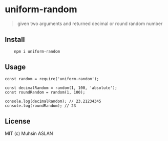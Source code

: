 # uniform-random

> given two arguments and returned decimal or round random number

## Install

```
    npm i uniform-random
```

## Usage


```
const random = require('uniform-random');

const decimalRandom = random(1, 100, 'absolute');
const roundRandom = random(1, 100);

console.log(decimalRandom); // 23.21234345
console.log(roundRandom); // 23

```

## License

MIT (c) Muhsin ASLAN
